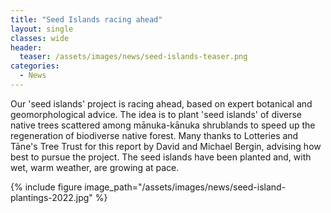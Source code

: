 ```yaml
---
title: "Seed Islands racing ahead"
layout: single
classes: wide
header:
  teaser: /assets/images/news/seed-islands-teaser.png
categories:
  - News
---
```


Our 'seed islands' project is racing ahead, based on expert botanical and geomorphological advice.  The idea is to plant 'seed islands' of diverse native trees scattered among mānuka-kānuka shrublands to speed up the regeneration of biodiverse native forest.  Many thanks to Lotteries and Tāne's Tree Trust for this report by David and Michael Bergin, advising how best to pursue the project.  The seed islands have been planted and, with wet, warm weather, are growing at pace.

{% include figure image_path="/assets/images/news/seed-island-plantings-2022.jpg" %}